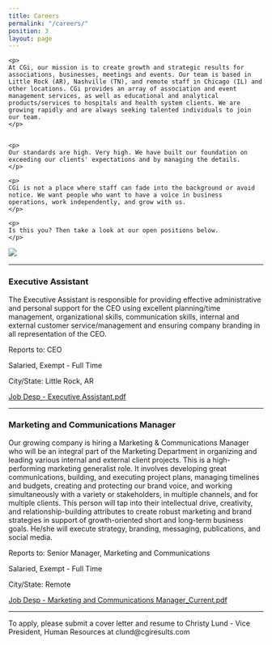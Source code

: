 ```yaml
---
title: Careers
permalink: "/careers/"
position: 3
layout: page
---
```



<div class="row mb-5 pb-4" style="margin-bottom: 1rem !important;">

  <div class="col-md-6">

    <p>
	At CGi, our mission is to create growth and strategic results for associations, businesses, meetings and events. Our team is based in Little Rock (AR), Nashville (TN), and remote staff in Chicago (IL) and other locations. CGi provides an array of association and event management services, as well as educational and analytical products/services to hospitals and health system clients. We are growing rapidly and are always seeking talented individuals to join our team.
    </p>


    <p>
    Our standards are high. Very high. We have built our foundation on exceeding our clients' expectations and by managing the details. 
    </p>

    <p>
    CGi is not a place where staff can fade into the background or avoid notice. We want people who want to have a voice in business operations, work independently, and grow with us. 
    </p>

    <p>
    Is this you? Then take a look at our open positions below.
    </p>

  </div>

  <div class="col-md-6">
    <img src="/uploads/Highland%20Ridge%20II.jpg" style="max-height: 375px;">
  </div>

</div>

<hr>

### Executive Assistant
The Executive Assistant is responsible for providing effective administrative and personal support for the CEO using excellent planning/time management, organizational skills, communication skills, internal and external customer service/management and ensuring company branding in all representation of the CEO.<br />

Reports to: CEO<br />

Salaried, Exempt - Full Time<br />

City/State: Little Rock, AR<br />

[Job Desp - Executive Assistant.pdf](/uploads/Job%20Desp%20-%20Executive%20Assistant.pdf)

<hr>

### Marketing and Communications Manager
Our growing company is hiring a Marketing & Communications Manager who will be an integral part of the Marketing Department in organizing and leading various internal and external client projects. This is a high-performing marketing generalist role. It involves developing great communications, building, and executing project plans, managing timelines and budgets, creating and protecting our brand voice, and working simultaneously with a variety or stakeholders, in multiple channels, and for multiple clients.   This person will tap into their intellectual drive, creativity, and relationship-building attributes to create robust marketing and brand strategies in support of growth-oriented short and long-term business goals. He/she will execute strategy, branding, messaging, publications, and social media.<br />

Reports to: Senior Manager, Marketing and Communications<br />

Salaried, Exempt - Full Time<br />

City/State: Remote<br />

[Job Desp - Marketing and Communications Manager_Current.pdf](/uploads/Job%20Desp%20-%20Marketing%20and%20Communications%20Manager_Current.pdf)

<hr>
To apply, please submit a cover letter and resume to Christy Lund - Vice President, Human Resources at clund@cgiresults.com

